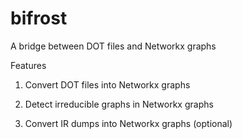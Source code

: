 # bifrost
A bridge between DOT files and Networkx graphs

Features

1) Convert DOT  files into Networkx graphs

2) Detect irreducible graphs in Networkx graphs

3) Convert IR dumps into Networkx graphs (optional)
